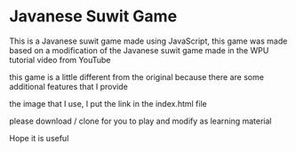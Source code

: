 # Javanese Suwit Game
This is a Javanese suwit game made using JavaScript, this game was made based on a modification of the Javanese suwit game made in the WPU tutorial video from YouTube

this game is a little different from the original because there are some additional features that I provide

the image that I use, I put the link in the index.html file

please download / clone for you to play and modify as learning material

Hope it is useful
